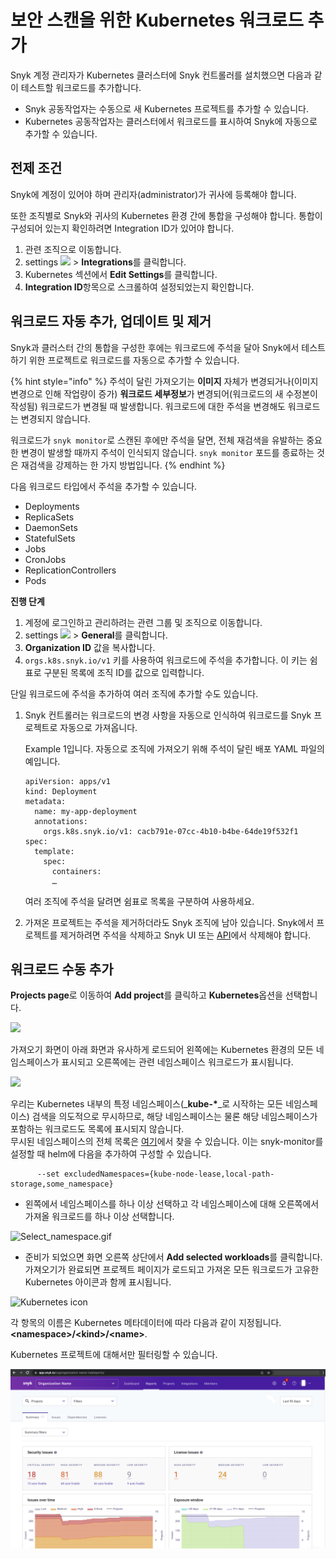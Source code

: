 # 보안 스캔을 위한 Kubernetes 워크로드 추가

Snyk 계정 관리자가 Kubernetes 클러스터에 Snyk 컨트롤러를 설치했으면 다음과 같이 테스트할 워크로드를 추가합니다.

* Snyk 공동작업자는 수동으로 새 Kubernetes 프로젝트를 추가할 수 있습니다.
* Kubernetes 공동작업자는 클러스터에서 워크로드를 표시하여 Snyk에 자동으로 추가할 수 있습니다.

## 전제 조건

Snyk에 계정이 있어야 하며 관리자(administrator)가 귀사에 등록해야 합니다.

또한 조직별로 Snyk와 귀사의 Kubernetes 환경 간에 통합을 구성해야 합니다. 통합이 구성되어 있는지 확인하려면 Integration ID가 있어야 합니다.

1. 관련 조직으로 이동합니다.
2. settings ![](../../../../.gitbook/assets/cog\_icon.png) > **Integrations**를 클릭합니다.
3. Kubernetes 섹션에서 **Edit Settings**를 클릭합니다.
4. **Integration ID**항목으로 스크롤하여 설정되었는지 확인합니다.

## 워크로드 자동 추가, 업데이트 및 제거

Snyk과 클러스터 간의 통합을 구성한 후에는 워크로드에 주석을 달아 Snyk에서 테스트하기 위한 프로젝트로 워크로드를 자동으로 추가할 수 있습니다.

{% hint style="info" %}
주석이 달린 가져오기는 **이미지** 자체가 변경되거나(이미지 변경으로 인해 작업량이 증가) **워크로드 세부정보**가 변경되어(워크로드의 새 수정본이 작성됨) 워크로드가 변경될 때 발생합니다. 워크로드에 대한 주석을 변경해도 워크로드는 변경되지 않습니다.

워크로드가 `snyk monitor`로 스캔된 후에만 주석을 달면, 전체 재검색을 유발하는 중요한 변경이 발생할 때까지 주석이 인식되지 않습니다. `snyk monitor` 포드를 종료하는 것은 재검색을 강제하는 한 가지 방법입니다.
{% endhint %}

다음 워크로드 타입에서 주석을 추가할 수 있습니다.

* Deployments
* ReplicaSets
* DaemonSets
* StatefulSets
* Jobs
* CronJobs
* ReplicationControllers
* Pods

**진행 단계**

1. 계정에 로그인하고 관리하려는 관련 그룹 및 조직으로 이동합니다.
2. settings ![](../../../../.gitbook/assets/cog\_icon.png) > **General**를 클릭합니다.
3. **Organization ID** 값을 복사합니다.
4. `orgs.k8s.snyk.io/v1` 키를 사용하여 워크로드에 주석을 추가합니다. 이 키는 쉼표로 구분된 목록에 조직 ID를 값으로 입력합니다.

단일 워크로드에 주석을 추가하여 여러 조직에 추가할 수도 있습니다.

1.  Snyk 컨트롤러는 워크로드의 변경 사항을 자동으로 인식하여 워크로드를 Snyk 프로젝트로 자동으로 가져옵니다.

    Example 1입니다. 자동으로 조직에 가져오기 위해 주석이 달린 배포 YAML 파일의 예입니다.

    ```
    apiVersion: apps/v1
    kind: Deployment
    metadata:
      name: my-app-deployment
      annotations:
        orgs.k8s.snyk.io/v1: cacb791e-07cc-4b10-b4be-64de19f532f1
    spec:
      template:
        spec:
          containers:
          …
    ```

    여러 조직에 주석을 달려면 쉼표로 목록을 구분하여 사용하세요.
2. 가져온 프로젝트는 주석을 제거하더라도 Snyk 조직에 남아 있습니다. Snyk에서 프로젝트를 제거하려면 주석을 삭제하고 Snyk UI 또는 [API](https://snyk.docs.apiary.io/#reference/projects/individual-project/delete-a-project)에서 삭제해야 합니다.

## 워크로드 수동 추가

**Projects page**로 이동하여 **Add project**를 클릭하고 **Kubernetes**옵션을 선택합니다.

![](../../../../.gitbook/assets/uuid-619a153d-6c77-f7dc-854c-ff77b3173191-en.png)

가져오기 화면이 아래 화면과 유사하게 로드되어 왼쪽에는 Kubernetes 환경의 모든 네임스페이스가 표시되고 오른쪽에는 관련 네임스페이스 워크로드가 표시됩니다.

![](../../../../.gitbook/assets/uuid-3a8568e0-b5a4-34af-d612-83466b206882-en.png)

우리는 Kubernetes 내부의 특정 네임스페이스(\_**kube-\***\_로 시작하는 모든 네임스페이스) 검색을 의도적으로 무시하므로, 해당 네임스페이스는 물론 해당 네임스페이스가 포함하는 워크로드도 목록에 표시되지 않습니다.\
무시된 네임스페이스의 전체 목록은 [여기](https://github.com/snyk/kubernetes-monitor/blob/master/src/supervisor/watchers/internal-namespaces.ts)에서 찾을 수 있습니다. 이는 snyk-monitor를 설정할 때 helm에 다음을 추가하여 구성할 수 있습니다.

```
      --set excludedNamespaces={kube-node-lease,local-path-storage,some_namespace}
```

* 왼쪽에서 네임스페이스를 하나 이상 선택하고 각 네임스페이스에 대해 오른쪽에서 가져올 워크로드를 하나 이상 선택합니다.

![Select\_namespace.gif](../../../../.gitbook/assets/uuid-27db0a60-f18d-5ab0-9215-5a81e467f013-en.gif)

* 준비가 되었으면 화면 오른쪽 상단에서 **Add selected workloads**를 클릭합니다. 가져오기가 완료되면 프로젝트 페이지가 로드되고 가져온 모든 워크로드가 고유한 Kubernetes 아이콘과 함께 표시됩니다.

![Kubernetes icon](../../../../.gitbook/assets/uuid-24e0b69a-01c3-9434-9dac-9b44864bd269-en.png)

각 항목의 이름은 Kubernetes 메타데이터에 따라 다음과 같이 지정됩니다.**\<namespace>/\<kind>/\<name>**.

Kubernetes 프로젝트에 대해서만 필터링할 수 있습니다.

![](<../../../../.gitbook/assets/image (5).png>)
